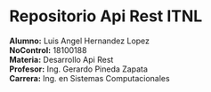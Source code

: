 # Repositorio Api Rest ITNL  
**Alumno:** Luis Angel Hernandez Lopez  
**NoControl:** 18100188  
**Materia:** Desarrollo Api Rest  
**Profesor:** Ing. Gerardo Pineda Zapata  
**Carrera:** Ing. en Sistemas Computacionales